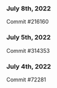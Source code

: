 ### July 8th, 2022

Commit #216160

### July 5th, 2022

Commit #314353


### July 4th, 2022

Commit #72281
